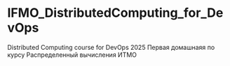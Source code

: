 # IFMO_DistributedComputing_for_DevOps
Distributed Computing course for DevOps 2025
Первая домашнаяя по курсу Распределенный вычисления ИТМО